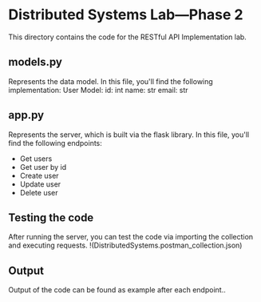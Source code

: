 # **Distributed Systems Lab—Phase 2**

This directory contains the code for the RESTful API Implementation lab.

## **models.py**

Represents the data model.
In this file, you'll find the following implementation:
User Model:
    id: int
    name: str
    email: str    

## **app.py**

Represents the server, which is built via the flask library.
In this file, you'll find the following endpoints:
- Get users
- Get user by id
- Create user
- Update user
- Delete user

## **Testing the code**

After running the server, you can test the code via importing the collection and executing requests.
!(DistributedSystems.postman_collection.json)


## **Output**
Output of the code can be found as example after each endpoint..